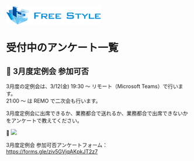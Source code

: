 ![](./logo.png)

# 受付中のアンケート一覧

## 🔶 3月度定例会 参加可否

3月度の定例会は、3/12(金) 19:30 ～ リモート（Microsoft Teams）で行います。  
21:00 ～ は REMO で二次会も行います。

3月度定例会に出席できるか、業務都合で送れるか、業務都合で出席できないかをアンケートで教えてください。  

📅 ![](./closing-monthly-meeting-2021-03)

3月度定例会 参加可否アンケートフォーム：  
https://forms.gle/ziv5GVjqAKpkJT2z7  


